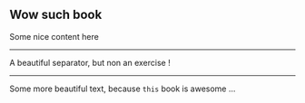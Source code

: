 ## Wow such book

Some nice content here

---

A beautiful separator, but non an exercise !

---

Some more beautiful text, because `this` book is awesome ...
